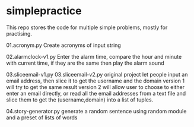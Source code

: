 # simplepractice
This repo stores the code for multiple simple problems, mostly for practising.

01.acronym.py
Create acronyms of input string

02.alarmclock-v1.py
Enter the alarm time, compare the hour and minute with current time, if they are the same then play the alarm sound


03.sliceemail-v1.py
03.sliceemail-v2.py
original project let people input an email address, then slice it to get the username and the domain
version 1 will try to get the same result
version 2 will allow user to choose to either enter an email directly, or read all the email addresses from a text file and slice them to get the (username,domain) into a list of tuples.

04.story-generator.py
generate a random sentence using random module and a preset of lists of words